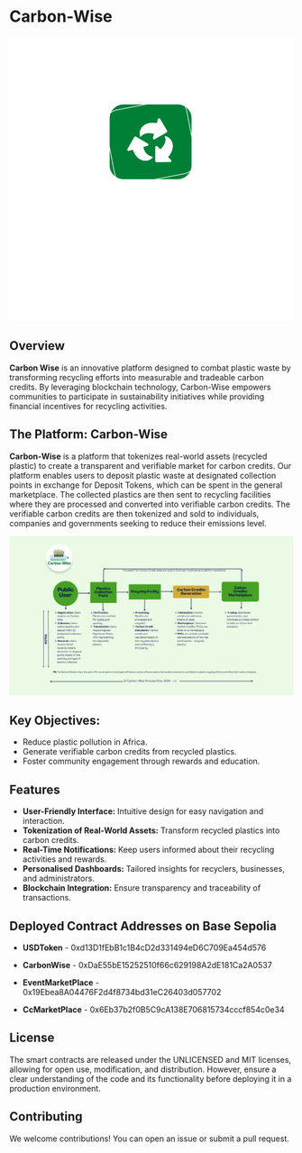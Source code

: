 # Carbon-Wise

![Image](./carbon-wise-logo.svg)

## Overview

**Carbon Wise**  is an innovative platform designed to combat plastic waste by transforming recycling efforts into measurable and tradeable carbon credits. By leveraging blockchain technology, Carbon-Wise empowers communities to participate in sustainability initiatives while providing financial incentives for recycling activities.

## The Platform: Carbon-Wise

**Carbon-Wise** is a platform that tokenizes real-world assets (recycled plastic) to create a transparent and verifiable market for carbon credits. Our platform enables users to deposit plastic waste at designated collection points in exchange for Deposit Tokens, which can be spent in the general marketplace. The collected plastics are then sent to recycling facilities where they are processed and converted into verifiable carbon credits. The verifiable carbon credits are then tokenized and sold to individuals, companies and governments seeking to reduce their emissions level.

![Image](./Roadmap.svg)

## Key Objectives:
- Reduce plastic pollution in Africa.
- Generate verifiable carbon credits from recycled plastics.
- Foster community engagement through rewards and education.

## Features
- **User-Friendly Interface:** Intuitive design for easy navigation and interaction.
- **Tokenization of Real-World Assets:** Transform recycled plastics into carbon credits.
- **Real-Time Notifications:** Keep users informed about their recycling activities and rewards.
- **Personalised Dashboards:** Tailored insights for recyclers, businesses, and administrators.
- **Blockchain Integration:** Ensure transparency and traceability of transactions.

## Deployed Contract Addresses on Base Sepolia

- **USDToken** - 0xd13D1fEbB1c1B4cD2d331494eD6C709Ea454d576

- **CarbonWise** - 0xDaE55bE15252510f66c629198A2dE181Ca2A0537

- **EventMarketPlace** - 0x19Ebea8A04476F2d4f8734bd31eC26403d057702

- **CcMarketPlace** - 0x6Eb37b2f0B5C9cA138E706815734cccf854c0e34

## License

The smart contracts are released under the UNLICENSED and MIT licenses, allowing for open use, modification, and distribution. However, ensure a clear understanding of the code and its functionality before deploying it in a production environment.

## Contributing

We welcome contributions! You can open an issue or submit a pull request.